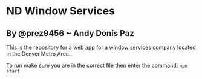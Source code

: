 # ND Window Services
## By @prez9456 ~ Andy Donis Paz

This is the repository for a web app for a window services company located in the Denver Metro Area.

To run make sure you are in the correct file then enter the command: `npm start`